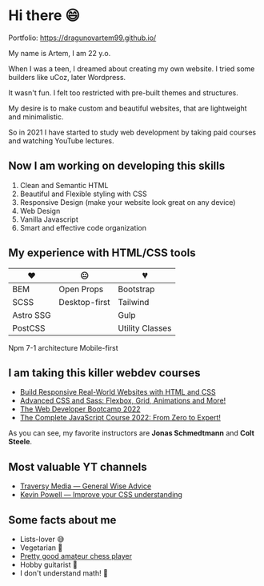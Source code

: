 # Hi there 😄

Portfolio: https://dragunovartem99.github.io/

My name is Artem, I am 22 y.o.

When I was a teen, I dreamed about creating my own website.
I tried some builders like uCoz, later Wordpress.

It wasn't fun. I felt too restricted with pre-built themes and structures.

My desire is to make custom and beautiful websites, that are lightweight and minimalistic.

So in 2021 I have started to study web development by taking paid courses and watching YouTube lectures.

## Now I am working on developing this skills
1. Clean and Semantic HTML
2. Beautiful and Flexible styling with CSS
3. Responsive Design (make your website look great on any device)
4. Web Design
5. Vanilla Javascript
6. Smart and effective code organization

## My experience with HTML/CSS tools
❤️ | 😐 | 💔
-|-|-
BEM|Open Props|Bootstrap
SCSS|Desktop-first|Tailwind
Astro SSG||Gulp
PostCSS||Utility Classes
Npm
7-1 architecture
Mobile-first

## I am taking this killer webdev courses
- [Build Responsive Real-World Websites with HTML and CSS](https://www.udemy.com/course/design-and-develop-a-killer-website-with-html5-and-css3/)
- [Advanced CSS and Sass: Flexbox, Grid, Animations and More!](https://www.udemy.com/course/advanced-css-and-sass/)
- [The Web Developer Bootcamp 2022](https://www.udemy.com/course/the-web-developer-bootcamp/)
- [The Complete JavaScript Course 2022: From Zero to Expert!](https://www.udemy.com/course/the-complete-javascript-course/)

As you can see, my favorite instructors are **Jonas Schmedtmann** and **Colt Steele**.

## Most valuable YT channels
- [Traversy Media — General Wise Advice](https://www.youtube.com/c/TraversyMedia)
- [Kevin Powell — Improve your CSS understanding](https://www.youtube.com/kepowob)

## Some facts about me
- Lists-lover 😅
- Vegetarian 🐼
- [Pretty good amateur chess player](https://lichess.org/@/dragunovartem99)
- Hobby guitarist 🎸
- I don't understand math! 💯

<!--
**dragunovartem99/dragunovartem99** is a ✨ _special_ ✨ repository because its `README.md` (this file) appears on your GitHub profile.

Here are some ideas to get you started:

- 🔭 I’m currently working on ...
- 🌱 I’m currently learning ...
- 👯 I’m looking to collaborate on ...
- 🤔 I’m looking for help with ...
- 💬 Ask me about ...
- 📫 How to reach me: ...
- 😄 Pronouns: ...
- ⚡ Fun fact: ...
-->

